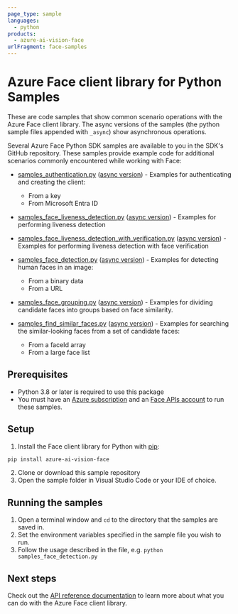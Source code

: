 ```yaml
---
page_type: sample
languages:
  - python
products:
  - azure-ai-vision-face
urlFragment: face-samples
---
```


# Azure Face client library for Python Samples

These are code samples that show common scenario operations with the Azure Face client library.
The async versions of the samples (the python sample files appended with `_async`) show asynchronous operations.

Several Azure Face Python SDK samples are available to you in the SDK's GitHub repository. These samples provide example code for additional scenarios commonly encountered while working with Face:

* [samples_authentication.py](https://github.com/Azure/azure-sdk-for-python/tree/main/sdk/face/azure-ai-vision-face/samples/samples_authentication.py) ([async version](https://github.com/Azure/azure-sdk-for-python/tree/main/sdk/face/azure-ai-vision-face/samples/async_samples/samples_authentication_async.py)) - Examples for authenticating and creating the client:
    * From a key
    * From Microsoft Entra ID

* [samples_face_liveness_detection.py](https://github.com/Azure/azure-sdk-for-python/tree/main/sdk/face/azure-ai-vision-face/samples/samples_face_liveness_detection.py) ([async version](https://github.com/Azure/azure-sdk-for-python/tree/main/sdk/face/azure-ai-vision-face/samples/async_samples/samples_face_liveness_detection_async.py)) - Examples for performing liveness detection

* [samples_face_liveness_detection_with_verification.py](https://github.com/Azure/azure-sdk-for-python/tree/main/sdk/face/azure-ai-vision-face/samples/samples_face_liveness_detection_with_verification.py) ([async version](https://github.com/Azure/azure-sdk-for-python/tree/main/sdk/face/azure-ai-vision-face/samples/async_samples/samples_face_liveness_detection_with_verification_async.py)) - Examples for performing liveness detection with face verification

* [samples_face_detection.py](https://github.com/Azure/azure-sdk-for-python/tree/main/sdk/face/azure-ai-vision-face/samples/samples_face_detection.py) ([async version](https://github.com/Azure/azure-sdk-for-python/tree/main/sdk/face/azure-ai-vision-face/samples/async_samples/samples_face_detection_async.py)) - Examples for detecting human faces in an image:
    * From a binary data
    * From a URL

* [samples_face_grouping.py](https://github.com/Azure/azure-sdk-for-python/tree/main/sdk/face/azure-ai-vision-face/samples/samples_face_grouping.py) ([async version](https://github.com/Azure/azure-sdk-for-python/tree/main/sdk/face/azure-ai-vision-face/samples/async_samples/samples_face_grouping_async.py)) - Examples for dividing candidate faces into groups based on face similarity.

* [samples_find_similar_faces.py](https://github.com/Azure/azure-sdk-for-python/tree/main/sdk/face/azure-ai-vision-face/samples/samples_find_similar_faces.py) ([async version](https://github.com/Azure/azure-sdk-for-python/tree/main/sdk/face/azure-ai-vision-face/samples/async_samples/samples_find_similar_faces_async.py)) - Examples for searching the similar-looking faces from a set of candidate faces:
    * From a faceId array
    * From a large face list

## Prerequisites
* Python 3.8 or later is required to use this package
* You must have an [Azure subscription](https://azure.microsoft.com/free/) and an [Face APIs account](https://learn.microsoft.com/en-us/azure/ai-services/computer-vision/overview-identity)
to run these samples.

## Setup

1. Install the Face client library for Python with [pip](https://pypi.org/project/pip/):

```bash
pip install azure-ai-vision-face
```

2. Clone or download this sample repository
3. Open the sample folder in Visual Studio Code or your IDE of choice.

## Running the samples

1. Open a terminal window and `cd` to the directory that the samples are saved in.
2. Set the environment variables specified in the sample file you wish to run.
3. Follow the usage described in the file, e.g. `python samples_face_detection.py`

## Next steps

Check out the [API reference documentation](https://aka.ms/azsdk-python-face-ref) to learn more about what you can do
with the Azure Face client library.

